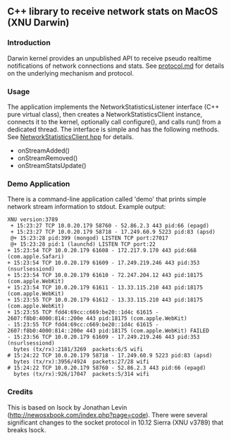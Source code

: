 ## C++ library to receive network stats on MacOS (XNU Darwin)

### Introduction

Darwin kernel provides an unpublished API to receive pseudo realtime notifications of network connections and stats. See [protocol.md](./docs/protocol.md) for details on the underlying mechanism and protocol.

### Usage

The application implements the NetworkStatisticsListener interface (C++ pure virtual class), then creates a NetworkStatisticsClient instance, connects it to the kernel, optionally call configure(), and calls run() from a dedicated thread.  The interface is simple and has the following methods.  See [NetworkStatisticsClient.hpp](./include/NetworkStatisticsClient.hpp) for details.

- onStreamAdded()
- onStreamRemoved()
- onStreamStatsUpdate()

### Demo Application
There is a command-line application called 'demo' that prints simple network stream information to stdout.  Example output:
```
XNU version:3789
 + 15:23:27 TCP 10.0.20.179 58760 - 52.86.2.3 443 pid:66 (epagd)
 + 15:23:27 TCP 10.0.20.179 58718 - 17.249.60.9 5223 pid:83 (apsd)
 @+ 15:23:28 pid:399 (mongod) LISTEN TCP port:27017
 @+ 15:23:28 pid:1 (launchd) LISTEN TCP port:22
+ 15:23:54 TCP 10.0.20.179 61608 - 172.217.9.170 443 pid:668 (com.apple.Safari)
+ 15:23:54 TCP 10.0.20.179 61609 - 17.249.219.246 443 pid:353 (nsurlsessiond)
+ 15:23:54 TCP 10.0.20.179 61610 - 72.247.204.12 443 pid:18175 (com.apple.WebKit)
+ 15:23:54 TCP 10.0.20.179 61611 - 13.33.115.210 443 pid:18175 (com.apple.WebKit)
+ 15:23:55 TCP 10.0.20.179 61612 - 13.33.115.210 443 pid:18175 (com.apple.WebKit)
+ 15:23:55 TCP fdd4:69cc:c669:be20::1d4c 61615 - 2607:f8b0:4000:814::200e 443 pid:18175 (com.apple.WebKit)
- 15:23:55 TCP fdd4:69cc:c669:be20::1d4c 61615 - 2607:f8b0:4000:814::200e 443 pid:18175 (com.apple.WebKit) FAILED
- 15:23:56 TCP 10.0.20.179 61609 - 17.249.219.246 443 pid:353 (nsurlsessiond)
  bytes (tx/rx):2181/3269  packets:6/5 wifi
# 15:24:22 TCP 10.0.20.179 58718 - 17.249.60.9 5223 pid:83 (apsd)
  bytes (tx/rx):3956/4924  packets:27/28 wifi
# 15:24:22 TCP 10.0.20.179 58760 - 52.86.2.3 443 pid:66 (epagd)
  bytes (tx/rx):926/17047  packets:5/314 wifi
```

### Credits
This is based on lsock by Jonathan Levin (http://newosxbook.com/index.php?page=code).  There were several significant changes to the socket protocol in 10.12 Sierra (XNU v3789) that breaks lsock.
